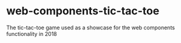 # web-components-tic-tac-toe
The tic-tac-toe game used as a showcase for the web components functionality in 2018
